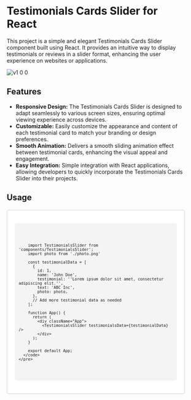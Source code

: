 <div style="max-width: 800px; margin: 0 auto; padding: 20px;">
  <h1>Testimonials Cards Slider for React</h1>
<!--   <p><img src="demo.gif" alt="Testimonials Cards Slider Demo" style="width: 100%; max-width: 600px; margin: 20px auto; border: 1px solid #ccc; border-radius: 5px; overflow: hidden;"></p> -->
  <p>This project is a simple and elegant Testimonials Cards Slider component built using React. It provides an intuitive way to display testimonials or reviews in a slider format, enhancing the user experience on websites or applications.</p>

![v1 0 0](https://github.com/ham7a7/Testimonials-Cards-Slider/assets/86884722/b45369a7-c123-456a-a25c-d9d8eb052977)

  
  <h2>Features</h2>
  <ul>
    <li><strong>Responsive Design:</strong> The Testimonials Cards Slider is designed to adapt seamlessly to various screen sizes, ensuring optimal viewing experience across devices.</li>
    <li><strong>Customizable:</strong> Easily customize the appearance and content of each testimonial card to match your branding or design preferences.</li>
    <li><strong>Smooth Animation:</strong> Delivers a smooth sliding animation effect between testimonial cards, enhancing the visual appeal and engagement.</li>
    <li><strong>Easy Integration:</strong> Simple integration with React applications, allowing developers to quickly incorporate the Testimonials Cards Slider into their projects.</li>
  </ul>

  <h2>Usage</h2>
  <div style="background-color: #fff; border: 1px solid #ccc; border-radius: 5px; padding: 20px; margin-top: 20px;">
    <pre style="background-color: #f4f4f4; padding: 10px; border-radius: 5px; overflow-x: auto;">
      <code>

        import TestimonialsSlider from 'components/TestimonialsSlider';
        import photo from './photo.png'

        const testimonialData = [
          {
            id: 1,
            name: 'John Doe',
            testimonial: ''Lorem ipsum dolor sit amet, consectetur adipiscing elit.'',
            text: 'ABC Inc',
            photo: photo,
          },
          // Add more testimonial data as needed
        ];

        function App() {
          return (
            <div className="App">
              <TestimonialsSlider testimonialsData={testimonialData} />
            </div>
          );
        }

        export default App;
      </code>
    </pre>
  </div>
